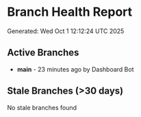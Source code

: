 # Branch Health Report
Generated: Wed Oct  1 12:12:24 UTC 2025

## Active Branches
- **main** - 23 minutes ago by Dashboard Bot

## Stale Branches (>30 days)
No stale branches found
